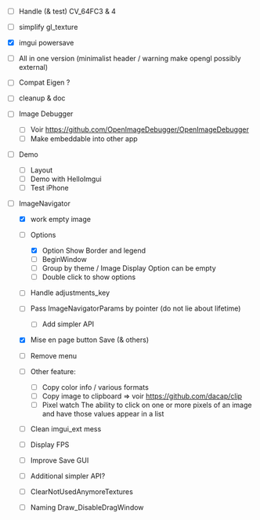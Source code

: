 * [ ] Handle (& test) CV_64FC3 & 4
* [ ] simplify gl_texture
* [X] imgui powersave 
* [ ] All in one version (minimalist header / warning make opengl possibly external)
* [ ] Compat Eigen ?
* [ ] cleanup & doc

* [ ] Image Debugger
  * [ ] Voir https://github.com/OpenImageDebugger/OpenImageDebugger
  * [ ] Make embeddable into other app

* [ ] Demo
  * [ ] Layout
  * [ ] Demo with HelloImgui
  * [ ] Test iPhone

* [ ] ImageNavigator
  * [X] work empty image
  * [ ] Options 
    * [X] Option Show Border and legend
    * [ ] BeginWindow
    * [ ] Group by theme / Image Display Option can be empty
    * [ ] Double click to show options
  * [ ] Handle adjustments_key
  * [ ] Pass ImageNavigatorParams by pointer (do not lie about lifetime)
    * [ ] Add simpler API
  * [X] Mise en page button Save (& others)
  * [ ] Remove menu
  * [ ] Other feature: 
    * [ ] Copy color info / various formats
    * [ ] Copy image to clipboard => voir https://github.com/dacap/clip
    * [ ] Pixel watch  The ability to click on one or more pixels of an image and have those values appear in a list
  * [ ] Clean imgui_ext mess
  * [ ] Display FPS
  * [ ] Improve Save GUI
  * [ ] Additional simpler API?
  * [ ] ClearNotUsedAnymoreTextures
  * [ ] Naming Draw_DisableDragWindow

